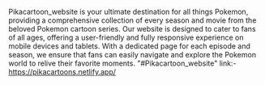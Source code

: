 Pikacartoon_website is your ultimate destination for all things Pokemon, providing a comprehensive collection of every season and movie from the beloved Pokemon cartoon series. Our website is designed to cater to fans of all ages, offering a user-friendly and fully responsive experience on mobile devices and tablets. With a dedicated page for each episode and season, we ensure that fans can easily navigate and explore the Pokemon world to relive their favorite moments.
"#Pikacartoon_website"  link:- https://pikacartoons.netlify.app/
